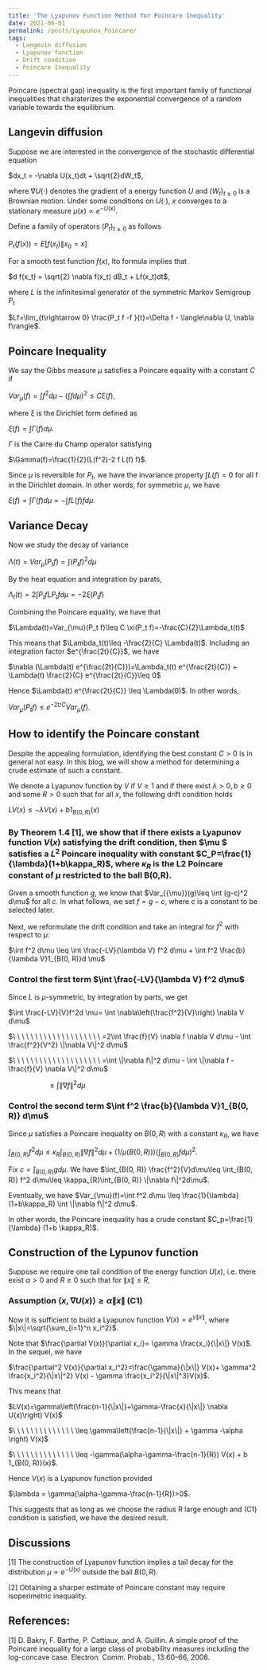 ```yaml
---
title: 'The Lyapunov Function Method for Poincare Inequality'
date: 2021-06-01
permalink: /posts/Lyapunov_Poincare/
tags:
  - Langevin diffusion
  - Lyapunov function
  - Drift condition
  - Poincare Inequality
---
```



Poincare (spectral gap) inequality is the first important family of functional inequalities that charaterizes the exponential convergence of a random variable towards the equilibrium.


## Langevin diffusion

Suppose we are interested in the convergence of the stochastic differential equation

$dx_t = -\nabla U(x_t)dt + \sqrt{2}dW_t$,

where $\nabla U(\cdot)$ denotes the gradient of a energy function $U$ and $(W_t)_{t\geq 0}$ is a Brownian motion. Under some conditions on $U(\cdot)$, $x$ converges to a stationary measure $\mu(x)\propto e^{-U(x)}$.


Define a family of operators $(P_t)_{t\geq 0}$ as follows

$P_t(f(x)) = E[f(x_t)\|x_0=x]$

For a smooth test function $f(x)$, Ito formula implies that

$d f(x_t) = \sqrt{2} \nabla f(x_t) dB_t + Lf(x_t)dt$,

where $L$ is the infinitesimal generator of the symmetric Markov Semigroup $P_t$ 

$Lf=\lim_{t\rightarrow 0} \frac{P_t f -f }{t}=\Delta f - \langle\nabla U, \nabla f\rangle$.

## Poincare Inequality

We say the Gibbs measure $\mu$ satisfies a Poincare equality with a constant $C$ if

$Var_{\mu}(f)=\int f^2 d\mu -(\int f d\mu)^2 \leq C \xi(f)$,

where $\xi$ is the Dirichlet form defined as 

$\xi(f)=\int \Gamma(f)d\mu$.

$\Gamma$ is the Carre du Champ operator satisfying 

$\Gamma(f)=\frac{1}{2}(L(f^2)-2 f L(f) f)$. 

Since $\mu$ is reversible for $P_t$, we have the invariance property $\int L(f)=0$ for all f in the Dirichlet domain. In other words, for symmetric $\mu$, we have 

$\xi(f)=\int \Gamma(f)d\mu=-\int f L(f) f d\mu$.


## Variance Decay

Now we study the decay of variance

$\Lambda(t)=Var_{\mu}(P_t f)= \int(P_t f)^2d\mu$

By the heat equation and integration by parats, 

$\Lambda_t(t)=2\int P_t f L P_t f d\mu = -2 \xi(P_t f)$

Combining the Poincare equality, we have that

$\Lambda(t)=Var_{\mu}(P_t f)\leq C \xi(P_t f)=-\frac{C}{2}\Lambda_t(t)$

This means that $\Lambda_t(t)\leq -\frac{2}{C} \Lambda(t)$. Including an integration factor $e^{\frac{2t}{C}}$, we have

$\nabla (\Lambda(t) e^{\frac{2t}{C}})=\Lambda_t(t) e^{\frac{2t}{C}} + \Lambda(t) \frac{2}{C} e^{\frac{2t}{C}}\leq 0$

Hence $\Lambda(t) e^{\frac{2t}{C}} \leq \Lambda(0)$. In other words,

$Var_{\mu}(P_t f)\leq e^{-2t/C} Var_{\mu}(f)$.


## How to identify the Poincare constant

Despite the appealing formulation, identifying the best constant $C>0$ is in general not easy. In this blog, we will show a method for determining a crude estimate of such a constant.

We denote a Lyapunov function by $V$ if $V\geq 1$ and if there exist $\lambda>0, b\geq 0$ and some $R > 0$ such that for all $x$, the following drift condition holds

$LV(x) ≤ -\lambda V(x) + b 1_{B(0, R)}(x)$

### By Theorem 1.4 [1], we show that if there exists a Lyapunov function $V(x)$ satisfying the drift condition, then $\mu $ satisfies a $L^2$ Poincare inequality with constant $C_P=\frac{1}{\lambda}(1+b\kappa_R)$, where $\kappa_R$ is the L2 Poincare constant of $\mu$ restricted to the ball B(0,R).



Given a smooth function $g$, we know that $Var_{\{\mu}}(g)\leq \int (g-c)^2 d\mu$ for all $c$. In what follows, we set $f=g-c$, where $c$ is a constant to be selected later.

Next, we reformulate the drift condition and take an integral for $f^2$ with respect to $\mu$:

$\int f^2 d\mu \leq \int \frac{-LV}{\lambda V} f^2 d\mu + \int f^2 \frac{b}{\lambda V}1_{B(0, R)}d \mu$


### Control the first term $\int \frac{-LV}{\lambda V} f^2 d\mu$

Since $L$ is $\mu$-symmetric, by integration by parts, we get

$\int \frac{-LV}{V}f^2d \mu= \int \nabla\left(\frac{f^2}{V}\right) \nabla V d\mu$

$\ \ \ \ \ \ \ \ \ \ \ \ \ \ \ \ \ \ \ \  =2\int \frac{f}{V} \nabla f \nabla V d\mu  - \int \frac{f^2}{V^2} \|\nabla V\|^2 d\mu$

$\ \ \ \ \ \ \ \ \ \ \ \ \ \ \ \ \ \ \ \ =\int \|\nabla f\|^2 d\mu - \int \|\nabla f - \frac{f}{V} \nabla V\|^2 d\mu$

$\ \ \ \ \ \ \ \ \ \ \ \ \ \ \ \ \ \ \ \ \leq \int \|\nabla f\|^2 d\mu$

### Control the second term $\int f^2 \frac{b}{\lambda V}1_{B(0, R)} d\mu$

Since $\mu$ satisfies a Poincare inequality on $B(0, R)$ with a constant $\kappa_R$, we have

$\int_{B(0, R)} f^2 d\mu\leq \kappa_R \int_{B(0, R)} \|\nabla f\|^2 d\mu + (1/\mu(B(0, R))) \left(\int_{B(0, R)} fd\mu\right)^2$.

Fix $c=\int_{B(0, R)} gd\mu$. We have
$\int_{B(0, R)} \frac{f^2}{V}d\mu\leq \int_{B(0, R)} f^2 d\mu\leq \kappa_{R}\int_{B(0, R)} \|\nabla f\|^2d\mu$.

Eventually, we have
$Var_{\mu}(f)=\int f^2 d\mu \leq \frac{1}{\lambda} (1+b\kappa_R) \int \|\nabla f\|^2 d\mu$.

In other words, the Poincare inequality has a crude constant $C_p=\frac{1}{\lambda} (1+b \kappa_R)$.

## Construction of the Lypunov function

Suppose we require one tail condition of the energy function $U(x)$, i.e. there exist $\alpha >0$ and $R\geq 0$ such that for $\|x\|\leq R$,

### Assumption $\langle x, \nabla U(x)\rangle \geq \alpha \|x\|$      (C1)

Now it is sufficient to build a Lyapunov function $V(x)=e^{\gamma \|x\|}$, where $\|x\|=\sqrt{\sum_{i=1}^n x_i^2}$.

Note that $\frac{\partial V(x)}{\partial x_i}= \gamma \frac{x_i}{\|x\|} V(x)$. In the sequel, we have

$\frac{\partial^2 V(x)}{\partial x_i^2}=\frac{\gamma}{\|x\|} V(x)+ \gamma^2 \frac{x_i^2}{\|x\|^2} V(x) - \gamma \frac{x_i^2}{\|x\|^3}V(x)$.

This means that 

$LV(x)=\gamma\left(\frac{n-1}{\|x\|}+\gamma-\frac{x}{\|x\|} \nabla U(x)\right) V(x)$

$\ \ \ \ \ \ \ \ \ \ \ \ \ \ \leq \gamma\left(\frac{n-1}{\|x\|} + \gamma -\alpha \right) V(x)$

$\ \ \ \ \ \ \ \ \ \ \ \ \ \ \leq -\gamma(\alpha-\gamma-\frac{n-1}{R}) V(x) + b 1_{B(0, R)}(x)$.

Hence $V(x)$ is a Lyapunov function provided

$\lambda = \gamma(\alpha-\gamma-\frac{n-1}{R})>0$.

This suggests that as long as we choose the radius R large enough and (C1) condition is satisfied, we have the desired result.
 
## Discussions

[1] The construction of Lyapunov function implies a tail decay for the distribution $\mu\propto e^{-U(x)}$ outside the ball $B(0, R)$.

[2] Obtaining a sharper estimate of Poincare constant may require isoperimetric inequality.


## References:

[1] D. Bakry, F. Barthe, P. Cattiaux, and A. Guillin. A simple proof of the Poincaré inequality for a large class of probability measures including the log-concave case. Electron. Comm. Probab., 13:60–66, 2008.

